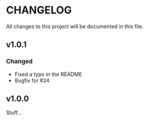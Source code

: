 # CHANGELOG

All changes to this project will be documented in this file.

## v1.0.1

### Changed

-   Fixed a typo in the README
-   Bugfix for #24

## v1.0.0

Stuff...
